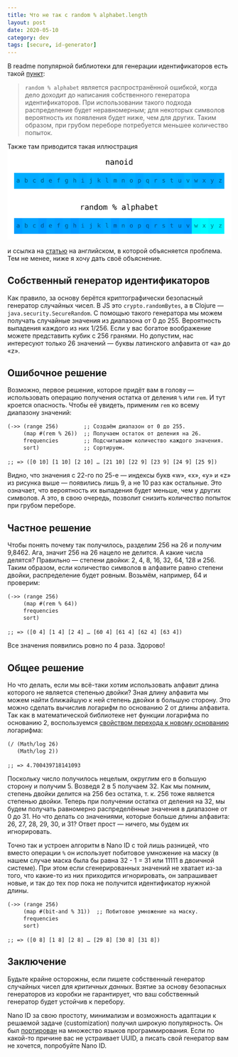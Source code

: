 ```yaml
---
title: Что не так с random % alphabet.length
layout: post
date: 2020-05-10
category: dev
tags: [secure, id-generator]
---
```


В readme популярной библиотеки для генерации идентификаторов есть такой [пункт](https://github.com/ai/nanoid#security):

> `random % alphabet` является распространённой ошибкой, когда дело доходит до написания собственного генератора идентификаторов. При использовании такого подхода распределение будет неравномерным; для некоторых символов вероятность их появления будет ниже, чем для других. Таким образом, при грубом переборе потребуется меньшее количество попыток.

Также там приводится такая иллюстрация
![Сравнение равномероности выбора символов](/images/nanoid/distribution.png)

и ссылка на [статью](https://gist.github.com/joepie91/7105003c3b26e65efcea63f3db82dfba) на английском, в которой объясняется проблема. Тем не менее, ниже я хочу дать своё объяснение.

## Собственный генератор идентификаторов
Как правило, за основу берётся криптографически безопасный генератор случайных чисел. В JS это `crypto.randomBytes`, а в Clojure — `java.security.SecureRandom`. С помощью такого генератора мы можем получать случайные значения из диапазона от 0 до 255. Вероятность выпадения каждого из них 1/256. Если у вас богатое воображение можете представить кубик с 256 гранями. Но допустим, нас интересуют только 26 значений — буквы латинского алфавита от «a» до «z».

## Ошибочное решение
Возможно, первое решение, которое придёт вам в голову — использовать операцию получения остатка от деления `%` или `rem`. И тут кроется опасность. Чтобы её увидеть, применим `rem` ко всему диапазону значений:

```
(->> (range 256)        ;; Создаём диапазон от 0 до 255.
     (map #(rem % 26))  ;; Получаем остаток от деления на 26.
     frequencies        ;; Подсчитываем количество каждого значения.
     sort)              ;; Сортируем.

;; => ([0 10] [1 10] [2 10] … [21 10] [22 9] [23 9] [24 9] [25 9])

```

Видно, что значения с 22-го по 25-е — индексы букв «w», «x», «y» и «z» из рисунка выше — появились лишь 9, а не 10 раз как остальные. Это означает, что вероятность их выпадения будет меньше, чем у других символов. А это, в свою очередь, позволит снизить количество попыток при грубом переборе.

## Частное решение
Чтобы понять почему так получилось, разделим 256 на 26 и получим 9,8462. Ага, значит 256 на 26 нацело не делится. А какие числа делятся? Правильно — степени двойки: 2, 4, 8, 16, 32, 64, 128 и 256. Таким образом, если количество символов в алфавите равно степени двойки, распределение будет ровным. Возьмём, например, 64 и проверим:

```
(->> (range 256)
     (map #(rem % 64))
     frequencies
     sort)

;; => ([0 4] [1 4] [2 4] … [60 4] [61 4] [62 4] [63 4])

```

Все значения появились ровно по 4 раза. Здорово!

## Общее решение
Но что делать, если мы всё-таки хотим использовать алфавит длина которого не является степенью двойки? Зная длину алфавита мы можем найти ближайшую к ней степень двойки в большую сторону. Это можно сделать вычислив логарифм по основанию 2 от длины алфавита. Так как в математической библиотеке нет функции логарифма по основанию 2, воспользуемся [свойством перехода к новому основанию](http://www.cleverstudents.ru/logarithms/properties_of_logarithms.html) логарифма:

```
(/ (Math/log 26)
   (Math/log 2))

;; => 4.700439718141093

```
Поскольку число получилось нецелым, округлим его в большую сторону и получим 5. Возведя 2 в 5 получаем 32. Как мы помним, степень двойки делится на 256 без остатка, т. к. 256 тоже является степенью двойки. Теперь при получении остатка от деления на 32, мы будем получать равномерно распределённые значения в диапазоне от 0 до 31. Но что делать со значениями, которые больше длины алфавита: 26, 27, 28, 29, 30, и 31? Ответ прост — ничего, мы будем их игнорировать.

Точно так и устроен алгоритм в Nano ID с той лишь разницей, что вместо операции `%` он использует побитовое умножение на маску (в нашем случае маска была бы равна 32 - 1 = 31 или 11111 в двоичной системе). При этом если сгенерированных значений не хватает из-за того, что какие-то из них приходится игнорировать, он запрашивает новые, и так до тех пор пока не получится идентификатор нужной длины.

```
(->> (range 256)
     (map #(bit-and % 31))  ;; Побитовое умножение на маску.
     frequencies
     sort)

;; => ([0 8] [1 8] [2 8] … [29 8] [30 8] [31 8])
```

## Заключение
Будьте крайне осторожны, если пишете собственный генератор случайных чисел для *критичных данных*. Взятие за основу безопасных генераторов из коробки не гарантирует, что ваш собственный генератор будет устойчив к перебору.

Nano ID за свою простоту, минимализм и возможность адаптации к решаемой задаче (customization) получил широкую популярность. Он был [портирован](https://github.com/ai/nanoid#other-programming-languages) на множество языков программирования. Если по какой-то причине вас не устраивает UUID, а писать свой генератор вам не хочется, попробуйте Nano ID.
